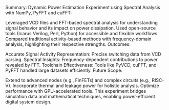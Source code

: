 Summary: Dynamic Power Estimation Experiment using Spectral Analysis with NumPy, PyFFT and cuFFT:

Leveraged VCD files and FFT-based spectral analysis for understanding signal behavior and its impact on power dissipation.
Used open-source tools (Icarus Verilog, Perl, Python) for accessible and flexible workflows.
Compared traditional activity-based methods with frequency-domain analysis, highlighting their respective strengths.
Outcomes:

Accurate Signal Activity Representation: Precise switching data from VCD parsing.
Spectral Insights: Frequency-dependent contributions to power revealed by FFT.
Toolchain Effectiveness: Tools like PyVCD, cuFFT, and PyFFT handled large datasets efficiently.
Future Scope:

Extend to advanced nodes (e.g., FinFETs) and complex circuits (e.g., RISC-V).
Incorporate thermal and leakage power for holistic analysis.
Optimize performance with GPU-accelerated tools.
This experiment bridges simulation data and mathematical techniques, enabling power-efficient digital system design.
